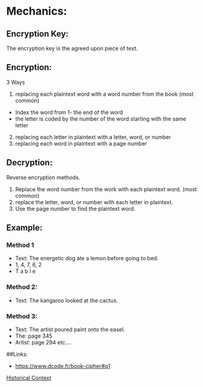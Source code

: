 # Mechanics: 
## Encryption Key:
The encryption key is the agreed upon piece of text. 
## Encryption: 
3 Ways
1. replacing each plaintext word with a word number from the book (most common)
* Index the word from 1- the end of the word
* the letter is coded by the number of the word starting with the same letter
2. replacing each letter in plaintext with a letter, word, or number
3. replacing each word in plaintext with a page number
## Decryption: 
Reverse encryption methods.
1. Replace the word number from the work with each plaintext word. (most common)
2. replace the letter, word, or number with each letter in plaintext. 
3. Use the page number to find the plaintext word. 
## Example: 
### Method 1 
* Text: The energetic dog ate a lemon before going to bed. 
* 1, 4, 7, 6, 2
* T  a  b  l e
### Method 2:
* Text: The kangaroo looked at the cactus. 
### Method 3: 
* Text: The artist poured paint onto the easel. 
* The: page 345
* Artist: page 294
etc.... 

##Links:
* https://www.dcode.fr/book-cipher#q1 

[Historical Context](https://github.com/EPHS-CyberSecurity-2020-Hour3/CipherProject/blob/Book_Cipher/book_historicalcontext.md)




